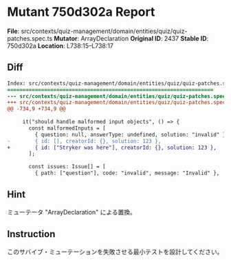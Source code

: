 # Mutant 750d302a Report

**File**: src/contexts/quiz-management/domain/entities/quiz/quiz-patches.spec.ts
**Mutator**: ArrayDeclaration
**Original ID**: 2437
**Stable ID**: 750d302a
**Location**: L738:15–L738:17

## Diff

```diff
Index: src/contexts/quiz-management/domain/entities/quiz/quiz-patches.spec.ts
===================================================================
--- src/contexts/quiz-management/domain/entities/quiz/quiz-patches.spec.ts	original
+++ src/contexts/quiz-management/domain/entities/quiz/quiz-patches.spec.ts	mutated #2437
@@ -734,9 +734,9 @@
 
     it("should handle malformed input objects", () => {
       const malformedInputs = [
         { question: null, answerType: undefined, solution: "invalid" },
-        { id: [], creatorId: {}, solution: 123 },
+        { id: ["Stryker was here"], creatorId: {}, solution: 123 },
       ];
 
       const issues: Issue[] = [
         { path: ["question"], code: "invalid", message: "Invalid" },
```

## Hint

ミューテータ "ArrayDeclaration" による置換。

## Instruction

このサバイブ・ミューテーションを失敗させる最小テストを設計してください。
